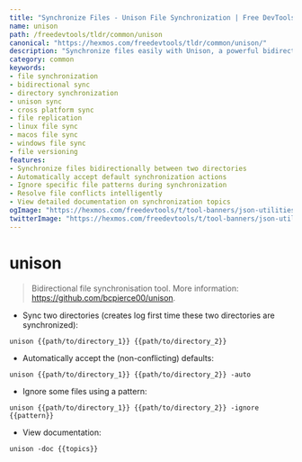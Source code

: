 ```yaml
---
title: "Synchronize Files - Unison File Synchronization | Free DevTools"
name: unison
path: /freedevtools/tldr/common/unison
canonical: "https://hexmos.com/freedevtools/tldr/common/unison/"
description: "Synchronize files easily with Unison, a powerful bidirectional file synchronization tool. Keep your directories in sync across platforms. Free online tool, no registration required."
category: common
keywords:
- file synchronization
- bidirectional sync
- directory synchronization
- unison sync
- cross platform sync
- file replication
- linux file sync
- macos file sync
- windows file sync
- file versioning
features:
- Synchronize files bidirectionally between two directories
- Automatically accept default synchronization actions
- Ignore specific file patterns during synchronization
- Resolve file conflicts intelligently
- View detailed documentation on synchronization topics
ogImage: "https://hexmos.com/freedevtools/t/tool-banners/json-utilities-banner.png"
twitterImage: "https://hexmos.com/freedevtools/t/tool-banners/json-utilities-banner.png"
---
```


# unison

> Bidirectional file synchronisation tool.
> More information: <https://github.com/bcpierce00/unison>.

- Sync two directories (creates log first time these two directories are synchronized):

`unison {{path/to/directory_1}} {{path/to/directory_2}}`

- Automatically accept the (non-conflicting) defaults:

`unison {{path/to/directory_1}} {{path/to/directory_2}} -auto`

- Ignore some files using a pattern:

`unison {{path/to/directory_1}} {{path/to/directory_2}} -ignore {{pattern}}`

- View documentation:

`unison -doc {{topics}}`
